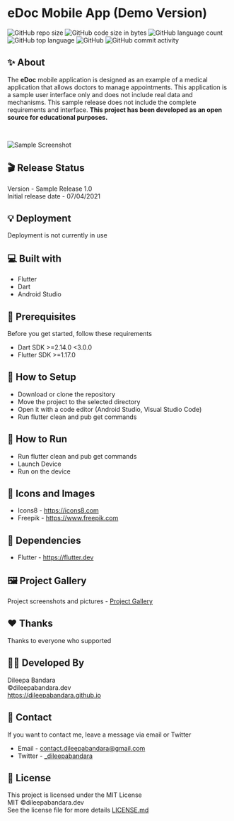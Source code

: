 # eDoc Mobile App (Demo Version)

![GitHub repo size](https://img.shields.io/github/repo-size/dileepabandara/edoc_demo?color=red&label=repository%20size)
![GitHub code size in bytes](https://img.shields.io/github/languages/code-size/dileepabandara/edoc_demo?color=red)
![GitHub language count](https://img.shields.io/github/languages/count/dileepabandara/edoc_demo)
![GitHub top language](https://img.shields.io/github/languages/top/dileepabandara/edoc_demo)
![GitHub](https://img.shields.io/github/license/dileepabandara/edoc_demo?color=yellow)
![GitHub commit activity](https://img.shields.io/github/commit-activity/m/dileepabandara/edoc_demo?color=brightgreen&label=commits)

## ✨ About

The **eDoc** mobile application is designed as an example of a medical application that allows doctors to manage appointments. This application is a sample user interface only and does not include real data and mechanisms. This sample release does not include the complete requirements and interface. **This project has been developed as an open source for educational purposes.**

<br>

![Sample Screenshot](https://dileepabandara.github.io/public-images/projects/edoc-preview.png)

## 🎬 Release Status

Version - Sample Release 1.0  
Initial release date - 07/04/2021

## 💡 Deployment

Deployment is not currently in use

## 💻 Built with

- Flutter
- Dart
- Android Studio

## 📌 Prerequisites

Before you get started, follow these requirements

- Dart SDK >=2.14.0 <3.0.0
- Flutter SDK >=1.17.0

## 🍃 How to Setup

- Download or clone the repository
- Move the project to the selected directory
- Open it with a code editor (Android Studio, Visual Studio Code)
- Run flutter clean and pub get commands

## 🚀 How to Run

- Run flutter clean and pub get commands
- Launch Device
- Run on the device

## 📸 Icons and Images

- Icons8 - https://icons8.com
- Freepik - https://www.freepik.com

## 💎 Dependencies

- Flutter - https://flutter.dev

## 🖼️ Project Gallery

Project screenshots and pictures - [Project Gallery](https://dileepabandara.github.io/project-gallery)

## ❤️ Thanks

Thanks to everyone who supported

## 👨‍💻 Developed By

Dileepa Bandara  
©dileepabandara.dev  
https://dileepabandara.github.io

## 💬 Contact

If you want to contact me, leave a message via email or Twitter

- Email - <contact.dileepabandara@gmail.com>
- Twitter - [_dileepabandara](https://twitter.com/_dileepabandara)

## 📜 License

This project is licensed under the MIT License  
MIT ©dileepabandara.dev  
See the license file for more details [LICENSE.md](https://github.com/dileepabandara/edoc_demo/blob/main/LICENSE)
